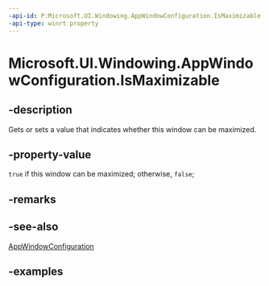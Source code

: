 ```yaml
---
-api-id: P:Microsoft.UI.Windowing.AppWindowConfiguration.IsMaximizable
-api-type: winrt property
---
```


# Microsoft.UI.Windowing.AppWindowConfiguration.IsMaximizable

<!--
public bool IsMaximizable { get; set; }
-->

## -description

Gets or sets a value that indicates whether this window can be maximized.

## -property-value

`true` if this window can be maximized; otherwise, `false`;

## -remarks

## -see-also

[AppWindowConfiguration](appwindowconfiguration.md)

## -examples
